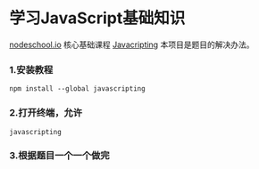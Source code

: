 # 学习JavaScript基础知识
[nodeschool.io](https://nodeschool.io/zh-cn/) 核心基础课程 [Javacripting](https://github.com/workshopper/javascripting)
本项目是题目的解决办法。
### 1.安装教程 
```
npm install --global javascripting
```
### 2.打开终端，允许
```
javascripting
```
### 3.根据题目一个一个做完
